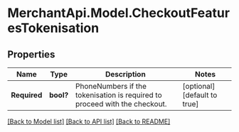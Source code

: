# MerchantApi.Model.CheckoutFeaturesTokenisation
## Properties

Name | Type | Description | Notes
------------ | ------------- | ------------- | -------------
**Required** | **bool?** | PhoneNumbers if the tokenisation is required to proceed with the checkout. | [optional] [default to true]

[[Back to Model list]](../README.md#documentation-for-models) [[Back to API list]](../README.md#documentation-for-api-endpoints) [[Back to README]](../README.md)

